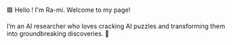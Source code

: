 🟩 Hello ! I'm Ra-mi. Welcome to my page! 

I’m an AI researcher who loves cracking AI puzzles and transforming them into groundbreaking discoveries. 🧩
